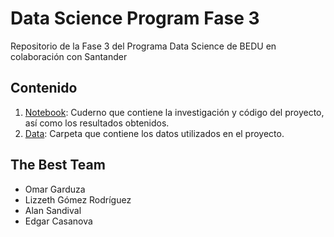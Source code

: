 # Data Science Program Fase 3
Repositorio de la Fase 3 del Programa Data Science de BEDU en colaboración con Santander

## Contenido
1. [Notebook](https://github.com/LIZZETHGOMEZ/Data-Science-Fase-3-BEDU-Santander/blob/main/Notebook.ipynb): Cuderno que contiene la investigación y código del proyecto, así como los resultados obtenidos.
2. [Data](https://github.com/LIZZETHGOMEZ/Data-Science-Fase-3-BEDU-Santander/tree/main/Data): Carpeta que contiene los datos utilizados en el proyecto.

## The Best Team
- Omar Garduza
- Lizzeth Gómez Rodríguez
- Alan Sandival
- Edgar Casanova

